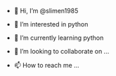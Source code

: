 - 👋 Hi, I’m @slimen1985
- 👀 I’m interested in python
- 🌱 I’m currently learning python


- 💞️ I’m looking to collaborate on ...
- 📫 How to reach me ...

<!---
slimen1985/slimen1985 is a ✨ special ✨ repository because its `README.md` (this file) appears on your GitHub profile.
You can click the Preview link to take a look at your changes.
--->
